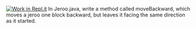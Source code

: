 [![Work in Repl.it](https://classroom.github.com/assets/work-in-replit-14baed9a392b3a25080506f3b7b6d57f295ec2978f6f33ec97e36a161684cbe9.svg)](https://classroom.github.com/online_ide?assignment_repo_id=3024483&assignment_repo_type=AssignmentRepo)
In Jeroo.java, write a method called moveBackward, which moves a jeroo one block backward, but leaves it facing the same direction as it started.



